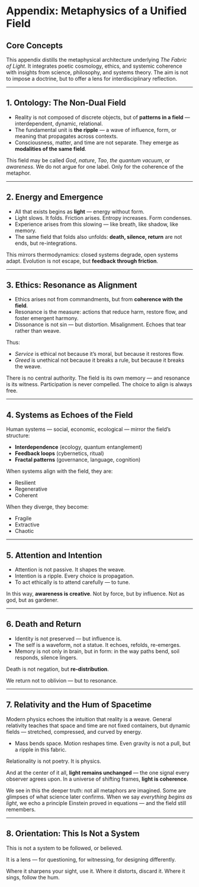 # Appendix: Metaphysics of a Unified Field

## Core Concepts

This appendix distills the metaphysical architecture underlying *The Fabric of Light*. It integrates poetic cosmology, ethics, and systemic coherence with insights from science, philosophy, and systems theory. The aim is not to impose a doctrine, but to offer a lens for interdisciplinary reflection.

---

## 1. Ontology: The Non-Dual Field

* Reality is not composed of discrete objects, but of **patterns in a field** — interdependent, dynamic, relational.
* The fundamental unit is **the ripple** — a wave of influence, form, or meaning that propagates across contexts.
* Consciousness, matter, and time are not separate. They emerge as **modalities of the same field**.

This field may be called *God*, *nature*, *Tao*, *the quantum vacuum*, or *awareness*. We do not argue for one label. Only for the coherence of the metaphor.

---

## 2. Energy and Emergence

* All that exists begins as **light** — energy without form.
* Light slows. It folds. Friction arises. Entropy increases. Form condenses.
* Experience arises from this slowing — like breath, like shadow, like memory.
* The same field that folds also unfolds: **death, silence, return** are not ends, but re-integrations.

This mirrors thermodynamics: closed systems degrade, open systems adapt. Evolution is not escape, but **feedback through friction**.

---

## 3. Ethics: Resonance as Alignment

* Ethics arises not from commandments, but from **coherence with the field**.
* Resonance is the measure: actions that reduce harm, restore flow, and foster emergent harmony.
* Dissonance is not sin — but distortion. Misalignment. Echoes that tear rather than weave.

Thus:

* *Service* is ethical not because it’s moral, but because it restores flow.
* *Greed* is unethical not because it breaks a rule, but because it breaks the weave.

There is no central authority. The field is its own memory — and resonance is its witness. Participation is never compelled. The choice to align is always free.

---

## 4. Systems as Echoes of the Field

Human systems — social, economic, ecological — mirror the field’s structure:

* **Interdependence** (ecology, quantum entanglement)
* **Feedback loops** (cybernetics, ritual)
* **Fractal patterns** (governance, language, cognition)

When systems align with the field, they are:

* Resilient
* Regenerative
* Coherent

When they diverge, they become:

* Fragile
* Extractive
* Chaotic

---

## 5. Attention and Intention

* Attention is not passive. It shapes the weave.
* Intention is a ripple. Every choice is propagation.
* To act ethically is to attend carefully — to tune.

In this way, **awareness is creative**. Not by force, but by influence. Not as god, but as gardener.

---

## 6. Death and Return

* Identity is not preserved — but influence is.
* The self is a waveform, not a statue. It echoes, refolds, re-emerges.
* Memory is not only in brain, but in form: in the way paths bend, soil responds, silence lingers.

Death is not negation, but **re-distribution**.

We return not to oblivion — but to resonance.

---

## 7. Relativity and the Hum of Spacetime

Modern physics echoes the intuition that reality is a weave. General relativity teaches that space and time are not fixed containers, but dynamic fields — stretched, compressed, and curved by energy.

* Mass bends space. Motion reshapes time. Even gravity is not a pull, but a ripple in this fabric.

Relationality is not poetry. It is physics.

And at the center of it all, **light remains unchanged** — the one signal every observer agrees upon. In a universe of shifting frames, **light is coherence**.

We see in this the deeper truth: not all metaphors are imagined. Some are glimpses of what science later confirms. When we say *everything begins as light*, we echo a principle Einstein proved in equations — and the field still remembers.

---

## 8. Orientation: This Is Not a System

This is not a system to be followed, or believed.

It is a lens — for questioning, for witnessing, for designing differently.

Where it sharpens your sight, use it.
Where it distorts, discard it.
Where it sings, follow the hum.
